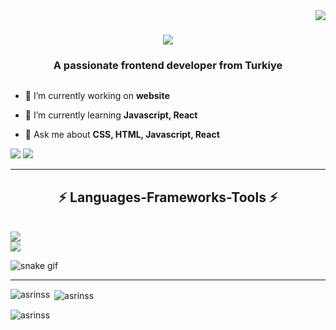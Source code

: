 <img align= "right" src ="https://visitor-badge.laobi.icu/badge?page_id=jwenjian.visitor-badge&left_text=Visitors"/>

<h1 align="center">
  <img src="https://readme-typing-svg.demolab.com?font=Fira+Code&pause=1000&random=false&width=435&lines=Hi+there!+%F0%9F%91%8B++I'm+Asr%C4%B1n+Hali%C3%A7;"/>
</h1>
<h3 align="center">A passionate frontend developer from Turkiye</h3>


<p align="left"> <a href="https://twitter.com/" target="blank"><img src="https://img.shields.io/twitter/follow/?logo=twitter&style=for-the-badge" alt="" /></a> </p>

- 🔭 I’m currently working on **website**

- 🌱 I’m currently learning **Javascript, React**

- 💬 Ask me about **CSS, HTML, Javascript, React**

<div align="center>
  <a href="a.halic@hotmail.com">
     <img src="https://img.shields.io/badge/Gmail-D14836?style=for-the-badge&logo=gmail&logoColor=white" target="_blank"/>
  </a>
  <a href="https://www.linkedin.com/in/asr%C4%B1n-hali%C3%A7" target="_blank">
    <img src="https://img.shields.io/badge/LinkedIn-0077B5?style=for-the-badge&logo=linkedin&logoColor=white" target="_blank"/>
  </a>
</div>

<hr/>
<h2 align="center">  ⚡ Languages-Frameworks-Tools ⚡ </h2>
<br/>
<div align"center">
  <a href="https://skillicons.dev">
    <img src="https://skillicons.dev/icons?i=js,html,css,react,redux" /><br>
    <img src="https://skillicons.dev/icons?i=bootstrap,vscode,git,github,gitlab" />
  </a>
</div>

![snake gif](https://github.com/Asrinss/Asrinss/blob/output/github-contribution-grid-snake.gif)

<hr/>


<p><img align="left" src="https://github-readme-stats.vercel.app/api/top-langs?username=asrinss&show_icons=true&locale=en&layout=compact" alt="asrinss" /></p>

<p>&nbsp;<img align="center" src="https://github-readme-stats.vercel.app/api?username=asrinss&show_icons=true&locale=en" alt="asrinss" /></p>

<p><img align="center" src="https://github-readme-streak-stats.herokuapp.com/?user=asrinss&" alt="asrinss" /></p>
